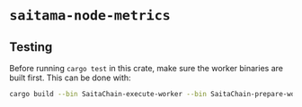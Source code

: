 # `saitama-node-metrics`

## Testing

Before running `cargo test` in this crate, make sure the worker binaries are built first. This can be done with:

```sh
cargo build --bin SaitaChain-execute-worker --bin SaitaChain-prepare-worker
```
